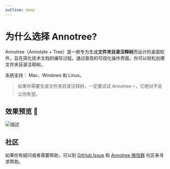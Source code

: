 ```yaml
---
outline: deep
---
```


# 为什么选择 Annotree?

Annotree（Annotate + Tree）是一款专为生成**文件夹目录注释树**而设计的桌面软件，旨在简化技术文档的编写过程。通过直观的可视化操作界面，你可以轻松创建文件夹目录注释树。

系统支持： Mac、Windows 和 Linux。

> 如果你需要生成文件夹目录注释树，一定要试试 Annotree ⭐️，它绝对不会让你失望。

## 效果预览 🎉

![描述](/demo-zh.gif)

## 社区

如果你有疑问或者需要帮助，可以到 [GitHub Issue](https://github.com/itchaox/annotree/issues) 和 [Annotree 微信群](/feedback.md) 社区来寻求帮助。

